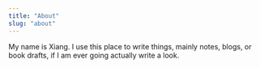 ```yaml
---
title: "About"
slug: "about"
---
```


My name is Xiang. I use this place to write things, mainly notes, blogs, or book drafts, if I am ever going actually write a look. 
